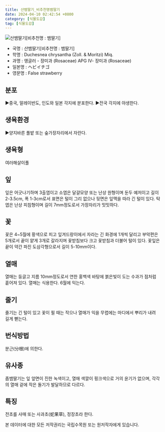 ```yaml
---
title: 산뱀딸기_비추천명뱀딸기
date: 2024-04-10 02:42:54 +0800
category: [식물도감]
tag: [식물도감]
---
```




![산뱀딸기[비추천명 : 뱀딸기]](/fileUpload/plants/basic/Rosaceae/Duchesnea/13326/1_th2.JPG)
- 국명 : 산뱀딸기[비추천명 : 뱀딸기]
- 학명 : Duchesnea chrysantha (Zoll. & Moritzi) Miq.
- 과명 : 앵글러 - 장미과 (Rosaceae) APG Ⅳ- 장미과 (Rosaceae)
- 일본명 : ヘビイチゴ
- 영문명 : False strawberry


## 분포
▶중국, 말레이반도, 인도와 일본 각지에 분포한다. ▶전국 각지에 야생한다.
## 생육환경
▶양지바른 풀밭 또는 숲가장자리에서 자란다.
## 생육형
여러해살이풀 
## 잎
잎은 어긋나기하며 3출엽이고 소엽은 달걀모양 또는 난상 원형이며 둔두 예저이고 길이 2-3.5cm, 폭 1-3cm로서 표면은 털이 그리 없으나 뒷면은 잎맥을 따라 긴 털이 있다. 탁엽은 난상 피침형이며 길이 7mm정도로서 가장자리가 밋밋하다.
## 꽃
꽃은 4~5월에 황색으로 피고 잎겨드랑이에서 자라는 긴 화경에 1개씩 달리고 부악편은 5개로서 끝이 얕게 3개로 갈라지며 꽃받침보다 크고 꽃받침과 더불어 털이 있다. 꽃잎은 끝이 약간 파진 도삼각형으로서 길이 5-10mm이다.
## 열매
열매는 둥글고 지름 10mm정도로서 연한 홍백색 바탕에 붉은빛이 도는 수과가 점처럼 흩어져 있다. 열매는 식용한다. 6월에 익는다.
## 줄기
줄기는 긴 털이 있고 꽃이 필 때는 작으나 열매가 익을 무렵에는 마디에서 뿌리가 내려 길게 뻗는다.
## 번식방법
분근(分根)에 의한다.
## 유사종
좀뱀딸기는 잎 앞면이 진한 녹색이고, 열매 색깔이 핑크색으로 거의 윤기가 없으며, 각각의 열매 겉에 작은 돌기가 발달하므로 다르다. 
## 특징
전초를 사매 또는 사과초(蛇果草), 정장초라 한다.






본 데이터에 대한 모든 저작권리는 국립수목원 또는 원저작자에게 있습니다.
